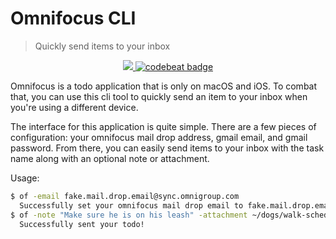 # Omnifocus CLI

> Quickly send items to your inbox

<p align="center">
    <a href="https://goreportcard.com/report/github.com/eugenetriguba/of">
        <img src="https://goreportcard.com/badge/github.com/eugenetriguba/of">
    </a>
    <a href="https://codebeat.co/projects/github-com-eugenetriguba-of-master">
        <img alt="codebeat badge" src="https://codebeat.co/badges/4bfb8156-c136-4544-bbe7-f5a842e4594c" />
    </a>
</p>

Omnifocus is a todo application that is only on macOS and iOS. To combat that, you can use this cli tool to quickly send an item to your inbox when you're using a different device.

The interface for this application is quite simple. There are a few pieces of configuration: your omnifocus mail drop address, gmail email, and gmail password. 
From there, you can easily send items to your inbox with the task name along with an optional note or attachment.

Usage:
```bash
$ of -email fake.mail.drop.email@sync.omnigroup.com
  Successfully set your omnifocus mail drop email to fake.mail.drop.email@sync.omnigroup.com
$ of -note "Make sure he is on his leash" -attachment ~/dogs/walk-schedule.pdf "Take dog for a walk"
  Successfully sent your todo!
```